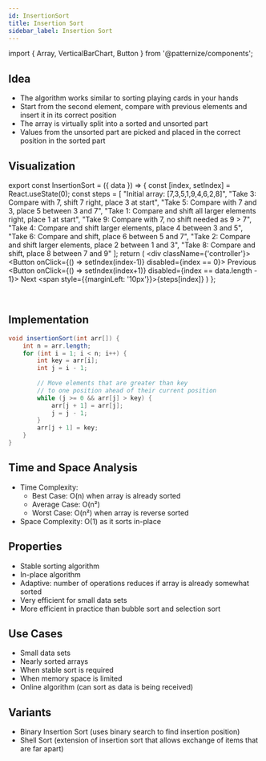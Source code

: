 ```yaml
---
id: InsertionSort
title: Insertion Sort
sidebar_label: Insertion Sort
---
```


import { Array, VerticalBarChart, Button } from '@patternize/components';

## Idea
- The algorithm works similar to sorting playing cards in your hands
- Start from the second element, compare with previous elements and insert it in its correct position
- The array is virtually split into a sorted and unsorted part
- Values from the unsorted part are picked and placed in the correct position in the sorted part

## Visualization

export const InsertionSort = ({ data }) => {
    const [index, setIndex] = React.useState(0);
    const steps = [
        "Initial array: [7,3,5,1,9,4,6,2,8]",
        "Take 3: Compare with 7, shift 7 right, place 3 at start",
        "Take 5: Compare with 7 and 3, place 5 between 3 and 7",
        "Take 1: Compare and shift all larger elements right, place 1 at start",
        "Take 9: Compare with 7, no shift needed as 9 > 7",
        "Take 4: Compare and shift larger elements, place 4 between 3 and 5",
        "Take 6: Compare and shift, place 6 between 5 and 7",
        "Take 2: Compare and shift larger elements, place 2 between 1 and 3",
        "Take 8: Compare and shift, place 8 between 7 and 9"
    ];
    return (
        <div className={'controller'}>
            <Array data={data[index]} />
            <VerticalBarChart data={data[index]} />
            <br/>
            <Button onClick={() => setIndex(index-1)} disabled={index == 0}>
                Previous
            </Button>
            <Button onClick={() => setIndex(index+1)} disabled={index == data.length - 1}>
                Next
            </Button>
            <span style={{marginLeft: '10px'}}>{steps[index]}</span>
        </div>
    )
};

<br/>
<InsertionSort data={[
    [7,3,5,1,9,4,6,2,8],     // Initial array
    [3,7,5,1,9,4,6,2,8],     // After inserting 3
    [3,5,7,1,9,4,6,2,8],     // After inserting 5
    [1,3,5,7,9,4,6,2,8],     // After inserting 1
    [1,3,5,7,9,4,6,2,8],     // After inserting 9 (already in position)
    [1,3,4,5,7,9,6,2,8],     // After inserting 4
    [1,3,4,5,6,7,9,2,8],     // After inserting 6
    [1,2,3,4,5,6,7,9,8],     // After inserting 2
    [1,2,3,4,5,6,7,8,9]      // After inserting 8
]}/>


## Implementation
```java
void insertionSort(int arr[]) {  
    int n = arr.length;
    for (int i = 1; i < n; i++) {  
        int key = arr[i];  
        int j = i - 1;  
        
        // Move elements that are greater than key 
        // to one position ahead of their current position
        while (j >= 0 && arr[j] > key) {  
            arr[j + 1] = arr[j];  
            j = j - 1;  
        }  
        arr[j + 1] = key;  
    }  
}  
```

## Time and Space Analysis
- Time Complexity:
  - Best Case: O(n) when array is already sorted
  - Average Case: O(n²)
  - Worst Case: O(n²) when array is reverse sorted
- Space Complexity: O(1) as it sorts in-place

## Properties
- Stable sorting algorithm
- In-place algorithm
- Adaptive: number of operations reduces if array is already somewhat sorted
- Very efficient for small data sets
- More efficient in practice than bubble sort and selection sort

## Use Cases
- Small data sets
- Nearly sorted arrays
- When stable sort is required
- When memory space is limited
- Online algorithm (can sort as data is being received)

## Variants
- Binary Insertion Sort (uses binary search to find insertion position)
- Shell Sort (extension of insertion sort that allows exchange of items that are far apart)
